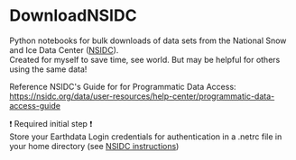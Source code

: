 # DownloadNSIDC
Python notebooks for bulk downloads of data sets from the National Snow and Ice Data Center ([NSIDC](https://nsidc.org/home)). 
</br>Created for myself to save time, see world. But may be helpful for others using the same data!


Reference NSIDC's Guide for for Programmatic Data Access:
</br>https://nsidc.org/data/user-resources/help-center/programmatic-data-access-guide

:exclamation: Required initial step :exclamation:
</br> Store your Earthdata Login credentials for authentication in a .netrc file in your home directory (see [NSIDC instructions](https://nsidc.org/data/user-resources/help-center/programmatic-data-access-guide))
